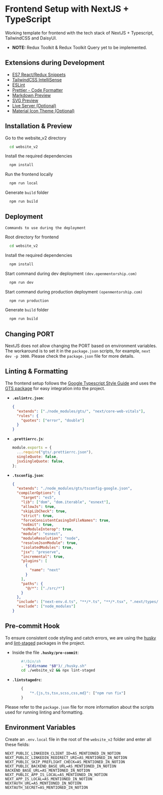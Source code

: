 
# Frontend Setup with NextJS + TypeScript

Working template for frontend with the tech stack of NextJS + Typescript, TailwindCSS and DaisyUI.

- **NOTE:** Redux Toolkit & Redux Toolkit Query yet to be implemented.

## Extensions during Development

- [ES7 React/Redux Snippets](https://marketplace.visualstudio.com/items?itemName=dsznajder.es7-react-js-snippets)
- [TailwindCSS IntelliSense](https://marketplace.visualstudio.com/items?itemName=bradlc.vscode-tailwindcss)
- [ESLint](https://marketplace.visualstudio.com/items?itemName=dbaeumer.vscode-eslint)
- [Prettier - Code Formatter](https://marketplace.visualstudio.com/items?itemName=esbenp.prettier-vscode)
- [Markdown Preview](https://marketplace.visualstudio.com/items?itemName=shd101wyy.markdown-preview-enhanced)
- [SVG Preview](https://marketplace.visualstudio.com/items?itemName=SimonSiefke.svg-preview)
- [Live Server (Optional)](https://marketplace.visualstudio.com/items?itemName=ritwickdey.LiveServer)
- [Material Icon Theme (Optional)](https://marketplace.visualstudio.com/items?itemName=PKief.material-icon-theme)

## Installation & Preview

Go to the website_v2 directory

```bash
  cd website_v2
```

Install the required dependencies

```bash
  npm install
```

Run the frontend locally

```bash
  npm run local
```

Generate `build` folder

```bash
  npm run build
```

## Deployment

`Commands to use during the deployment`

Root directory for frontend

```bash
  cd website_v2
```

Install the required dependencies

```bash
  npm install
```

Start command during dev deployment `(dev.openmentorship.com)`

```bash
  npm run dev
```

Start command during production deployment `(openmentorship.com)`

```bash
  npm run production
```

Generate `build` folder

```bash
  npm run build
```

## Changing PORT

NextJS does not allow changing the PORT based on environment variables. The workaround is to set it in the `package.json` scripts, for example, `next dev -p 3000`. Please check the `package.json` file for more details.

## Linting & Formatting

The frontend setup follows the [Google Typescript Style Guide](https://google.github.io/styleguide/tsguide.html) and uses the [GTS package](https://github.com/google/gts) for easy integration into the project.

- **`.eslintrc.json`**:

  ```json
  {
    "extends": ["./node_modules/gts/", "next/core-web-vitals"],
    "rules": {
      "quotes": ["error", "double"]
    }
  }
  ```

- **`.prettierrc.js`**:

  ```javascript
  module.exports = {
    ...require("gts/.prettierrc.json"),
    singleQuote: false,
    jsxSingleQuote: false,
  };
  ```

- **`.tsconfig.json`**:

  ```json
  {
    "extends": "./node_modules/gts/tsconfig-google.json",
    "compilerOptions": {
      "target": "es5",
      "lib": ["dom", "dom.iterable", "esnext"],
      "allowJs": true,
      "skipLibCheck": true,
      "strict": true,
      "forceConsistentCasingInFileNames": true,
      "noEmit": true,
      "esModuleInterop": true,
      "module": "esnext",
      "moduleResolution": "node",
      "resolveJsonModule": true,
      "isolatedModules": true,
      "jsx": "preserve",
      "incremental": true,
      "plugins": [
        {
          "name": "next"
        }
      ],
      "paths": {
        "@/*": ["./src/*"]
      }
    },
    "include": ["next-env.d.ts", "**/*.ts", "**/*.tsx", ".next/types/**/*.ts"],
    "exclude": ["node_modules"]
  }
  ```

## Pre-commit Hook

To ensure consistent code styling and catch errors, we are using the [husky](https://github.com/typicode/husky) and [lint-staged](https://github.com/okonet/lint-staged) packages in the project.

- Inside the file **`.husky/pre-commit`**:

  ```bash
      #!/bin/sh
      . "$(dirname "$0")/_/husky.sh"
      cd ./website_v2 && npx lint-staged
  ```

- **`.lintstagedrc`**:

  ```javascript
      {
          "*.{js,ts,tsx,scss,css,md}": ["npm run fix"]
      }
  ```

Please refer to the `package.json` file for more information about the scripts used for running linting and formatting.

## Environment Variables

Create an `.env.local` file in the root of the `website_v2` folder and enter all these fields:

```env
NEXT_PUBLIC_LINKEDIN_CLIENT_ID=AS_MENTIONED_IN_NOTION
NEXT_PUBLIC_LINKEDIN_REDIRECT_URI=AS_MENTIONED_IN_NOTION
NEXT_PUBLIC_SKIP_PREFLIGHT_CHECK=AS_MENTIONED_IN_NOTION
NEXT_PUBLIC_BACKEND_BASE_URL=AS_MENTIONED_IN_NOTION
BACKEND_BASE_URL=AS_MENTIONED_IN_NOTION
NEXT_PUBLIC_APP_IS_LOCAL=AS_MENTIONED_IN_NOTION
NEXT_APP_IS_LOCAL=AS_MENTIONED_IN_NOTION
NEXTAUTH_URL=AS_MENTIONED_IN_NOTION
NEXTAUTH_SECRET=AS_MENTIONED_IN_NOTION
```
